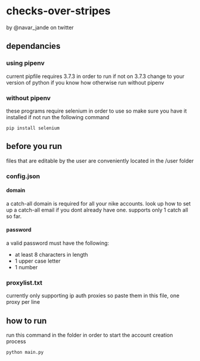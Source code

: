 # checks-over-stripes
by @navar_jande on twitter

## dependancies
### using pipenv
current pipfile requires 3.7.3 in order to run
if not on 3.7.3 change to your version of python if you know how otherwise run without pipenv
### without pipenv
these programs require selenium in order to use so make sure you have it installed
if not run the following command
```
pip install selenium
```

## before you run
files that are editable by the user are conveniently located in the /user folder
### config.json
#### domain
a catch-all domain is required for all your nike accounts. look up how to set up a catch-all email if you dont already have one. supports only 1 catch all so far.
#### password
a valid password must have the following:
+ at least 8 characters in length
+ 1 upper case letter
+ 1 number

### proxylist.txt
currently only supporting ip auth proxies so paste them in this file, one proxy per line

## how to run
run this command in the folder in order to start the account creation process
```
python main.py
```